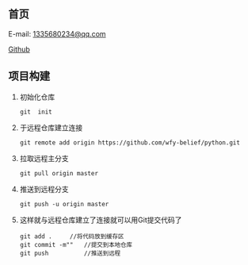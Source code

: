 ## 首页

E-mail: 1335680234@qq.com

[Github](<https://github.com/wfy-belief>)

## 项目构建

1. 初始化仓库

   ```
   git  init
   ```

2. 于远程仓库建立连接

   ```
   git remote add origin https://github.com/wfy-belief/python.git
   ```

3. 拉取远程主分支

   ```
   git pull origin master
   ```

4. 推送到远程分支

   ```
   git push -u origin master
   ```

5. 这样就与远程仓库建立了连接就可以用Git提交代码了

   ```
   git add .     //将代码放到缓存区
   git commit -m""   //提交到本地仓库
   git push          //推送到远程
   ```

   




